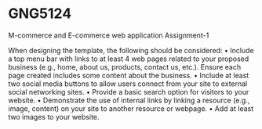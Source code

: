 # GNG5124
M-commerce and E-commerce web application
Assignment-1 


When designing the template, the following should be considered:
• Include a top menu bar with links to at least 4 web pages related to your proposed business (e.g., home, about us, products, contact us, etc.). Ensure each page created includes some content about the business.
• Include at least two social media buttons to allow users connect from your site to external social networking sites.
• Provide a basic search option for visitors to your website.
• Demonstrate the use of internal links by linking a resource (e.g., image, content) on your site to another resource or webpage.
• Add at least two images to your website.
